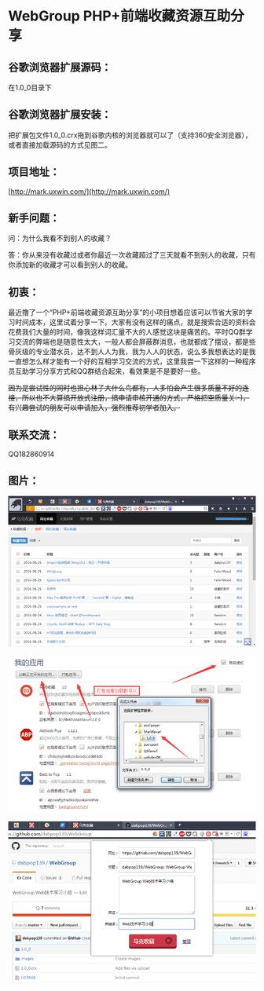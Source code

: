 # WebGroup PHP+前端收藏资源互助分享

## 谷歌浏览器扩展源码：

在1.0_0目录下

## 谷歌浏览器扩展安装：

把扩展包文件1.0_0.crx拖到谷歌内核的浏览器就可以了（支持360安全浏览器），或者直接加载源码的方式见图二。

## 项目地址：

[http://mark.uxwin.com/](http://mark.uxwin.com/)

## 新手问题：
问：为什么我看不到别人的收藏？

答：你从来没有收藏过或者你最近一次收藏超过了三天就看不到别人的收藏，只有你添加新的收藏才可以看到别人的收藏。

## 初衷：

最近撸了一个“PHP+前端收藏资源互助分享”的小项目想着应该可以节省大家的学习时间成本，这里试着分享一下。大家有没有这样的痛点，就是搜索合适的资料会花费我们大量的时间，像我这样词汇量不大的人感觉这块是痛苦的。平时QQ群学习交流的弊端也是随意性太大，一般人都会屏蔽群消息，也就都成了摆设，都是些骨灰级的专业潜水员，达不到人人为我，我为人人的状态，说么多我想表达的是我一直想怎么样才能有一个好的互相学习交流的方式，这里我尝一下这样的一种程序员互助学习分享方式和QQ群结合起来，看效果是不是要好一些。

~~因为是尝试性的同时也担心林子大什么鸟都有，人多怕会产生很多质量不好的连接，所以也不大算搞开放式注册，搞申请审核开通的方式，严格把空质量关:-)，有兴趣尝试的朋友可以申请加入，强烈推荐初学者加入。~~

## 联系交流：
QQ182860914

## 图片：
![image](https://raw.githubusercontent.com/dabpop139/WebGroup/e2d6b46c93ac215c26964cbef9cbbc8948171023/images/0146.png)

![image](https://raw.githubusercontent.com/dabpop139/WebGroup/e2d6b46c93ac215c26964cbef9cbbc8948171023/images/1948.png)

![image](https://raw.githubusercontent.com/dabpop139/WebGroup/e2d6b46c93ac215c26964cbef9cbbc8948171023/images/1949.png)

